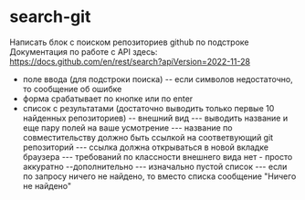 # search-git
Написать блок с поиском репозиториев github по подстроке
Документация по работе с API здесь:
https://docs.github.com/en/rest/search?apiVersion=2022-11-28
- поле ввода (для подстроки поиска)
-- если символов недостаточно, то сообщение об ошибке
- форма срабатывает по кнопке или по enter
- список с результатами (достаточно выводить только первые 10 найденных репозиториев)
-- внешний вид
--- выводить название и еще пару полей на ваше усмотрение
--- название по совместительству должно быть ссылкой на соответвующий git репозиторий
--- ссылка должна открываться в новой вкладке браузера
--- требований по классности внешнего вида нет - просто аккуратно
--дополнительно
--- изначально пустой список
--- если по запросу ничего не найдено, то вместо списка сообщение "Ничего не найдено"
